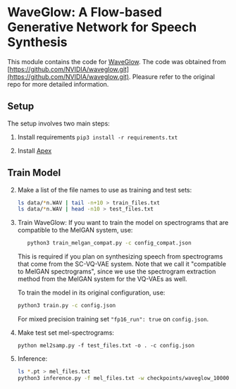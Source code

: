 # WaveGlow: A Flow-based Generative Network for Speech Synthesis

This module contains the code for [WaveGlow](https://arxiv.org/abs/1811.00002). 
The code was obtained from [https://github.com/NVIDIA/waveglow.git](https://github.com/NVIDIA/waveglow.git). 
Pleasure refer to the original repo for more detailed information. 

## Setup
The setup involves two main steps: 

1. Install requirements `pip3 install -r requirements.txt`

2. Install [Apex](https://github.com/nvidia/apex)

## Train Model

2. Make a list of the file names to use as training and test sets:

   ```bash
   ls data/*n.WAV | tail -n+10 > train_files.txt
   ls data/*n.WAV | head -n10 > test_files.txt
   ```

3. Train WaveGlow:
   If you want to train the model on spectrograms that are compatible to 
   the MelGAN system, use:
   
   ```bash
      python3 train_melgan_compat.py -c config_compat.json
   ```

   This is required if you plan on synthesizing speech from spectrograms that come from the SC-VQ-VAE system. 
   Note that we call it "compatible to MelGAN spectrograms", since we use the spectrogram extraction method 
   from the MelGAN system for the VQ-VAEs as well. 

   To train the model in its original configuration, use:
   ```bash
   python3 train.py -c config.json
   ```
   
   For mixed precision training set `"fp16_run": true` on `config.json`.

4. Make test set mel-spectrograms:

   `python mel2samp.py -f test_files.txt -o . -c config.json`

5. Inference:

   ```bash
   ls *.pt > mel_files.txt
   python3 inference.py -f mel_files.txt -w checkpoints/waveglow_10000 -o . --is_fp16 -s 0.6
   ```
